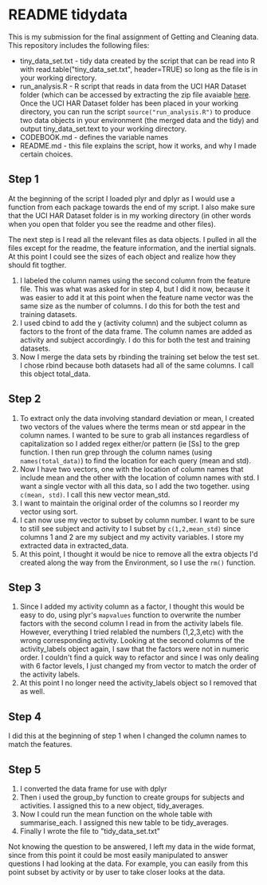 # README tidydata
This is my submission for the final assignment of Getting and Cleaning data. This repository includes the following files:
* tiny_data_set.txt - tidy data created by the script that can be read into R with read.table("tiny_data_set.txt", header=TRUE) so long as the file is in your working directory.
* run_analysis.R - R script that reads in data from the UCI HAR Dataset folder (which can be accessed by extracting the zip file avaiable [here](https://d396qusza40orc.cloudfront.net/getdata%2Fprojectfiles%2FUCI%20HAR%20Dataset.zip). Once the UCI HAR Dataset folder has been placed in your working directory, you can run the script `source("run_analysis.R")` to produce two data objects in your environment (the merged data and the tidy) and output tiny_data_set.text to your working directory.
* CODEBOOK.md - defines the variable names
* README.md - this file explains the script, how it works, and why I made certain choices.

## Step 1
At the beginning of the script I loaded plyr and dplyr as I would use a function from each package towards the end of my script. I also make sure that the UCI HAR Dataset folder is in my working directory (in other words when you open that folder you see the readme and other files).

The next step is I read all the relevant files as data objects. I pulled in all the files except for the readme, the feature information, and the inertial signals. At this point I could see the sizes of each object and realize how they should fit togther.

1. I labeled the column names using the second column from the feature file. This was what was asked for in step 4, but I did it now, because it was easier to add it at this point when the feature name vector was the same size as the number of columns. I do this for both the test and training datasets.
2. I used cbind to add the y (activity column) and the subject column as factors to the front of the data frame. The column names are added as activity and subject accordingly. I do this for both the test and training datasets.
3. Now I merge the data sets by rbinding the training set below the test set. I chose rbind because both datasets had all of the same columns. I call this object total_data.
## Step 2
1. To extract only the data involving standard deviation or mean, I created two vectors of the values where the terms mean or std appear in the column names. I wanted to be sure to grab all instances regardless of capitalization so I added regex either/or pattern (ie [Ss] to the grep function. I then run grep through the column names (using `names(total_data)`) to find the location for each query (mean and std).
2. Now I have two vectors, one with the location of column names that include mean and the other with the location of column names with std. I want a single vector with all this data, so I add the two together. using `c(mean, std)`. I call this new vector mean_std.
3. I want to maintain the original order of the columns so I reorder my vector using sort.
4. I can now use my vector to subset by column number. I want to be sure to still see subject and activity to I subset by `c(1,2,mean_std)` since columns 1 and 2 are my subject and my activity variables. I store my extracted data in extracted_data.
5. At this point, I thought it would be nice to remove all the extra objects I'd created along the way from the Environment, so I use the `rm()` function. 

## Step 3
1. Since I added my activity column as a factor, I thought this would be easy to do, using plyr's `mapvalues` function to overwrite the number factors with the second column I read in from the activity labels file. However, everything I tried relabled the numbers (1,2,3,etc) with the wrong corresponding activity. Looking at the second columns of the activity_labels object again, I saw that the factors were not in numeric order. I couldn't find a quick way to refactor and since I was only dealing with 6 factor levels, I just changed my from vector to match the order of the activity labels.
2. At this point I no longer need the activity_labels object so I removed that as well.

## Step 4
I did this at the beginning of step 1 when I changed the column names to match the features.

## Step 5
1. I converted the data frame for use with dplyr
2. Then i used the group_by function to create groups for subjects and activities. I assigned this to a new object, tidy_averages.
3. Now I could run the mean function on the whole table with summarise_each. I assigned this new table to be tidy_averages.
4. Finally I wrote the file to "tidy_data_set.txt"

Not knowing the question to be answered, I left my data in the wide format, since from this point it could be most easily manipulated to answer questions I had looking at the data. For example, you can easily from this point subset by activity or by user to take closer looks at the data.
